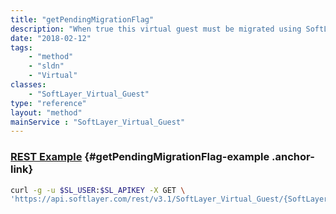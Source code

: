 ```yaml
---
title: "getPendingMigrationFlag"
description: "When true this virtual guest must be migrated using SoftLayer_Virtual_Guest::migrate."
date: "2018-02-12"
tags:
    - "method"
    - "sldn"
    - "Virtual"
classes:
    - "SoftLayer_Virtual_Guest"
type: "reference"
layout: "method"
mainService : "SoftLayer_Virtual_Guest"
---
```


### [REST Example](#getPendingMigrationFlag-example) <a href="/article/rest/"><i class="fas fa-question"></i></a> {#getPendingMigrationFlag-example .anchor-link} 
```bash
curl -g -u $SL_USER:$SL_APIKEY -X GET \
'https://api.softlayer.com/rest/v3.1/SoftLayer_Virtual_Guest/{SoftLayer_Virtual_GuestID}/getPendingMigrationFlag'
```
